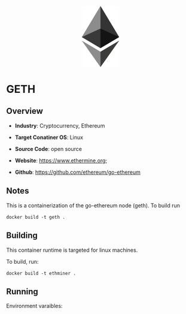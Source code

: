 <p align="center">
  <img src="https://github.com/GoHypernet/Galileo-Mission-Frameworks/blob/ethminer/ethereum.png" width="100">
</p>

# GETH

## Overview
- **Industry**: Cryptocurrency, Ethereum

- **Target Conatiner OS**: Linux

- **Source Code**: open source

- **Website**: https://www.ethermine.org;

- **Github**: https://github.com/ethereum/go-ethereum

## Notes
This is a containerization of the go-ethereum node (geth). To build run 

```
docker build -t geth .
```

## Building

This container runtime is targeted for linux machines.

To build, run:

```
docker build -t ethminer .
```

## Running
Environment varaibles:
